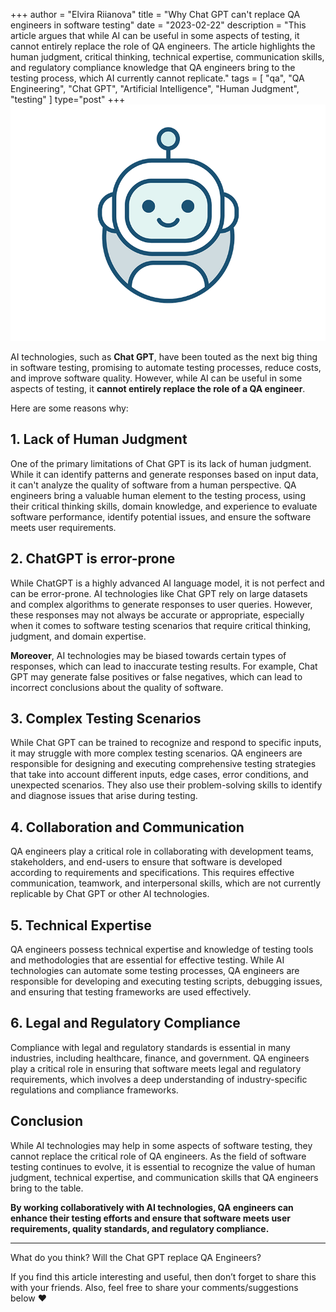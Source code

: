 +++
author = "Elvira Riianova"
title = "Why Chat GPT can't replace QA engineers in software testing"
date = "2023-02-22"
description = "This article argues that while AI can be useful in some aspects of testing, it cannot entirely replace the role of QA engineers. The article highlights the human judgment, critical thinking, technical expertise, communication skills, and regulatory compliance knowledge that QA engineers bring to the testing process, which AI currently cannot replicate."
tags = [
    "qa", "QA Engineering", "Chat GPT", "Artificial Intelligence", "Human Judgment", "testing"
]
type="post"
+++
![Tux, the Linux mascot](/images/chatgpt.gif)

AI technologies, such as **Chat GPT**, have been touted as the next big thing in software testing, promising to automate testing processes, reduce costs, and improve software quality. However, while AI can be useful in some aspects of testing, it **cannot entirely replace the role of a QA engineer**.

Here are some reasons why:

## 1. Lack of Human Judgment

One of the primary limitations of Chat GPT is its lack of human judgment. While it can identify patterns and generate responses based on input data, it can't analyze the quality of software from a human perspective. QA engineers bring a valuable human element to the testing process, using their critical thinking skills, domain knowledge, and experience to evaluate software performance, identify potential issues, and ensure the software meets user requirements.
    

## 2. ChatGPT is error-prone

While ChatGPT is a highly advanced AI language model, it is not perfect and can be error-prone. AI technologies like Chat GPT rely on large datasets and complex algorithms to generate responses to user queries. However, these responses may not always be accurate or appropriate, especially when it comes to software testing scenarios that require critical thinking, judgment, and domain expertise.

**Moreover**, AI technologies may be biased towards certain types of responses, which can lead to inaccurate testing results. For example, Chat GPT may generate false positives or false negatives, which can lead to incorrect conclusions about the quality of software.

## 3. Complex Testing Scenarios

While Chat GPT can be trained to recognize and respond to specific inputs, it may struggle with more complex testing scenarios. QA engineers are responsible for designing and executing comprehensive testing strategies that take into account different inputs, edge cases, error conditions, and unexpected scenarios. They also use their problem-solving skills to identify and diagnose issues that arise during testing.
    

## 4. Collaboration and Communication

QA engineers play a critical role in collaborating with development teams, stakeholders, and end-users to ensure that software is developed according to requirements and specifications. This requires effective communication, teamwork, and interpersonal skills, which are not currently replicable by Chat GPT or other AI technologies.
    

## 5. Technical Expertise

QA engineers possess technical expertise and knowledge of testing tools and methodologies that are essential for effective testing. While AI technologies can automate some testing processes, QA engineers are responsible for developing and executing testing scripts, debugging issues, and ensuring that testing frameworks are used effectively.
    

## 6. Legal and Regulatory Compliance

Compliance with legal and regulatory standards is essential in many industries, including healthcare, finance, and government. QA engineers play a critical role in ensuring that software meets legal and regulatory requirements, which involves a deep understanding of industry-specific regulations and compliance frameworks.
    
## Conclusion

While AI technologies may help in some aspects of software testing, they cannot replace the critical role of QA engineers. As the field of software testing continues to evolve, it is essential to recognize the value of human judgment, technical expertise, and communication skills that QA engineers bring to the table. 

**By working collaboratively with AI technologies, QA engineers can enhance their testing efforts and ensure that software meets user requirements, quality standards, and regulatory compliance.**

---

What do you think? Will the Chat GPT replace QA Engineers?

If you find this article interesting and useful, then don’t forget to share this with your friends. Also, feel free to share your comments/suggestions below ❤️